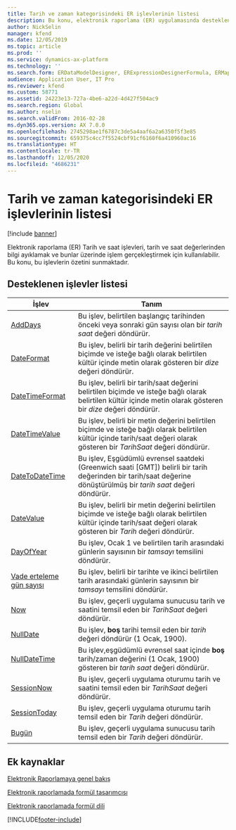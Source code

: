```yaml
---
title: Tarih ve zaman kategorisindeki ER işlevlerinin listesi
description: Bu konu, elektronik raporlama (ER) uygulamasında desteklenen tarih ve saat işlevleri hakkında bilgi sağlar.
author: NickSelin
manager: kfend
ms.date: 12/05/2019
ms.topic: article
ms.prod: ''
ms.service: dynamics-ax-platform
ms.technology: ''
ms.search.form: ERDataModelDesigner, ERExpressionDesignerFormula, ERMappedFormatDesigner, ERModelMappingDesigner
audience: Application User, IT Pro
ms.reviewer: kfend
ms.custom: 58771
ms.assetid: 24223e13-727a-4be6-a22d-4d427f504ac9
ms.search.region: Global
ms.author: nselin
ms.search.validFrom: 2016-02-28
ms.dyn365.ops.version: AX 7.0.0
ms.openlocfilehash: 2745298ae1f6787c3de5a4aaf6a2a6350f5f3e85
ms.sourcegitcommit: 659375c4cc7f5524cbf91cf6160f6a410960ac16
ms.translationtype: HT
ms.contentlocale: tr-TR
ms.lasthandoff: 12/05/2020
ms.locfileid: "4686231"
---
```

# <a name="list-of-er-functions-in-the-date-and-time-category"></a>Tarih ve zaman kategorisindeki ER işlevlerinin listesi

[!include [banner](../includes/banner.md)]

Elektronik raporlama (ER) Tarih ve saat işlevleri, tarih ve saat değerlerinden bilgi ayıklamak ve bunlar üzerinde işlem gerçekleştirmek için kullanılabilir. Bu konu, bu işlevlerin özetini sunmaktadır.

## <a name="list-of-supported-functions"></a>Desteklenen işlevler listesi

| İşlev | Tanım |
|----------|-------------|
| [AddDays](er-functions-datetime-adddays.md) | Bu işlev, belirtilen başlangıç tarihinden önceki veya sonraki gün sayısı olan bir *tarih saat* değeri döndürür. |
| [DateFormat](er-functions-datetime-dateformat.md) | Bu işlev, belirli bir tarih değerini belirtilen biçimde ve isteğe bağlı olarak belirtilen kültür içinde metin olarak gösteren bir *dize* değeri döndürür. |
| [DateTimeFormat](er-functions-datetime-datetimeformat.md) | Bu işlev, belirli bir tarih/saat değerini belirtilen biçimde ve isteğe bağlı olarak belirtilen kültür içinde metin olarak gösteren bir *dize* değeri döndürür. |
| [DateTimeValue](er-functions-datetime-datetimevalue.md) | Bu işlev, belirli bir metin değerini belirtilen biçimde ve isteğe bağlı olarak belirtilen kültür içinde tarih/saat değeri olarak gösteren bir *TarihSaat* değeri döndürür. |
| [DateToDateTime](er-functions-datetime-datetodatetime.md) | Bu işlev, Eşgüdümlü evrensel saatdeki (Greenwich saati \[GMT\]) belirli bir tarih değerinden bir tarih/saat değerine dönüştürülmüş bir *tarih saat* değeri döndürür. |
| [DateValue](er-functions-datetime-datevalue.md) | Bu işlev, belirli bir metin değerini belirtilen biçimde ve isteğe bağlı olarak belirtilen kültür içinde tarih/saat değeri olarak gösteren bir *Tarih* değeri döndürür. |
| [DayOfYear](er-functions-datetime-dayofyear.md) | Bu işlev, Ocak 1 ve belirtilen tarih arasındaki günlerin sayısının bir *tamsayı* temsilini döndürür. |
| [Vade erteleme gün sayısı](er-functions-datetime-days.md) | Bu işlev, belirli bir tarihte ve ikinci belirtilen tarih arasındaki günlerin sayısının bir *tamsayı* temsilini döndürür. |
| [Now](er-functions-datetime-now.md) | Bu işlev, geçerli uygulama sunucusu tarih ve saatini temsil eden bir *TarihSaat* değeri döndürür. |
| [NullDate](er-functions-datetime-nulldate.md) | Bu işlev, **boş** tarihi temsil eden bir *tarih* değeri döndürür (1 Ocak, 1900). |
| [NullDateTime](er-functions-datetime-nulldatetime.md) | Bu işlev,eşgüdümlü evrensel saat içinde **boş** tarih/zaman değerini (1 Ocak, 1900) gösteren bir *tarih saat* değeri döndürür. |
| [SessionNow](er-functions-datetime-sessionnow.md) | Bu işlev, geçerli uygulama oturumu tarih ve saatini temsil eden bir *TarihSaat* değeri döndürür. |
| [SessionToday](er-functions-datetime-sessiontoday.md) | Bu işlev, geçerli uygulama oturumu tarih temsil eden bir *Tarih* değeri döndürür. |
| [Bugün](er-functions-datetime-today.md) | Bu işlev, geçerli uygulama sunucusu tarih temsil eden bir *Tarih* değeri döndürür. |

## <a name="additional-resources"></a>Ek kaynaklar

[Elektronik Raporlamaya genel bakış](general-electronic-reporting.md)

[Elektronik raporlamada formül tasarımcısı](general-electronic-reporting-formula-designer.md)

[Elektronik raporlamada formül dili](er-formula-language.md)


[!INCLUDE[footer-include](../../../includes/footer-banner.md)]